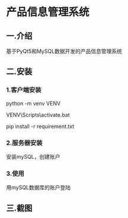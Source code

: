 # 产品信息管理系统

## 一.介绍
基于PyQt5和MySQL数据开发的产品信息管理系统

## 二.安装
### 1.客户端安装
python -m venv VENV

VENV\Scripts\activate.bat

pip install -r requirement.txt
### 2.服务器安装
安装mySQL，创建账户
### 3.使用
用mySQL数据库的账户登陆
## 三.截图


